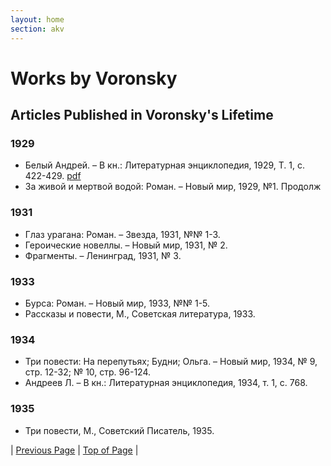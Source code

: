 ```yaml
---
layout: home
section: akv
---
```

# Works by Voronsky
## Articles Published in Voronsky's Lifetime

### 1929
- Белый Андрей. – В кн.: Литературная энциклопедия, 1929, Т. 1, с. 422-429. [pdf](../Texts/AKV_BelyiLE.pdf)
- За живой и мертвой водой: Роман. – Новый мир, 1929, №1. Продолж

### 1931
- Глаз урагана: Роман. – Звезда, 1931, №№ 1-3.
- Героические новеллы. – Новый мир, 1931, № 2.
- Фрагменты. – Ленинград, 1931, № 3.</font></td>

### 1933
- Бурса: Роман. – Новый мир, 1933, №№ 1-5.
- Рассказы и повести, М., Советская литература, 1933.</font></td>

### 1934
- Три повести: На перепутьях; Будни; Ольга. – Новый мир, 1934, № 9, стр. 12-32; № 10, стр. 96-124.
- Андреев Л. – В кн.: Литературная энциклопедия, 1934, т. 1, с. 768.

### 1935
- Три повести, М., Советский Писатель, 1935.

| [Previous Page](BiblioArt1928.html) | [Top of Page](#)  |

